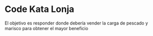 # Code Kata Lonja

El objetivo es responder donde debería vender la carga de pescado y marisco para obtener el mayor beneficio
